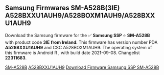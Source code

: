 <h2>Samsung Firmwares SM-A528B(3IE) A528BXXU1AUH9/A528BOXM1AUH9/A528BXXU1AUH9</h2>
Download the Samsung firmware for the ✅ <strong>Samsung SSP </strong> ⭐ <strong>SM-A528B</strong> with product code <strong>3IE</strong> <strong> from Ireland</strong>. This firmware has version number PDA <strong>A528BXXU1AUH9</strong> and CSC A528BOXM1AUH9. The operating system of this firmware is Android R , with build date 2021-09-08. Changelist <strong>22311683</strong>.


[SM-A528B](https://samfirm.shop/samsung/model/SM-A528B)
[A528BXXU1AUH9](https://samfirm.shop/samsung/pda/A528BXXU1AUH9)
[Download Firmware Samsung SSP SM-A528B](https://samfirm.shop/samsung/firmware/454000)
